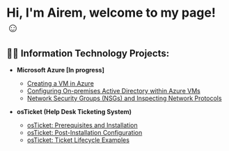 <h1>Hi, I'm Airem, welcome to my page!</a>☺</h1>

<h2>👨‍💻 Information Technology Projects:</h2>

- <b>Microsoft Azure [In progress]</b>
  - [Creating a VM in Azure](https://github.com/vinohef/create-a-vm)
  - [Configuring On-premises Active Directory within Azure VMs](https://github.com/vinohef/configure-ad)
  - [Network Security Groups (NSGs) and Inspecting Network Protocols](https://github.com/vinohef/azure-network-protocols)


- <b>osTicket (Help Desk Ticketing System)</b>
  - [osTicket: Prerequisites and Installation](https://github.com/vinohef/osticket-prereqs)
  - [osTicket: Post-Installation Configuration](https://github.com/vinohef/post-install-config)
  - [osTicket: Ticket Lifecycle Examples](https://github.com/vinohef/ticket-lifecycle)

